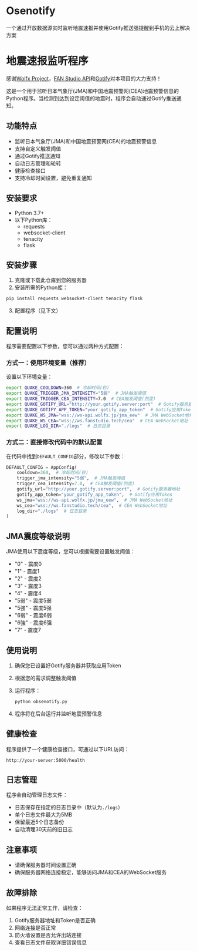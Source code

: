 # Osenotify
一个通过开放数据源实时监听地震速报并使用Gotify推送强提醒到手机的云上解决方案
# 地震速报监听程序

感谢[Wolfx Project](https://wolfx.jp/)，[FAN Studio API](https://api.fanstudio.tech/)和[Gotify](https://github.com/gotify)对本项目的大力支持！

这是一个用于监听日本气象厅(JMA)和中国地震预警网(CEA)地震预警信息的Python程序。当检测到达到设定阈值的地震时，程序会自动通过Gotify推送通知。

## 功能特点

- 监听日本气象厅(JMA)和中国地震预警网(CEA)的地震预警信息
- 支持自定义触发阈值
- 通过Gotify推送通知
- 自动日志管理和轮转
- 健康检查接口
- 支持冷却时间设置，避免重复通知

## 安装要求

- Python 3.7+
- 以下Python库：
  - requests
  - websocket-client
  - tenacity
  - flask

## 安装步骤

1. 克隆或下载此仓库到您的服务器
2. 安装所需的Python库：

```bash
pip install requests websocket-client tenacity flask
```

3. 配置程序（见下文）

## 配置说明

程序需要配置以下参数，您可以通过两种方式配置：

### 方式一：使用环境变量（推荐）

设置以下环境变量：

```bash
export QUAKE_COOLDOWN=360  # 冷却时间(秒)
export QUAKE_TRIGGER_JMA_INTENSITY="5弱"  # JMA触发阈值
export QUAKE_TRIGGER_CEA_INTENSITY=7.0  # CEA触发阈值(烈度)
export QUAKE_GOTIFY_URL="http://your.gotify.server:port"  # Gotify服务器地址
export QUAKE_GOTIFY_APP_TOKEN="your_gotify_app_token"  # Gotify应用Token
export QUAKE_WS_JMA="wss://ws-api.wolfx.jp/jma_eew"  # JMA WebSocket地址
export QUAKE_WS_CEA="wss://ws.fanstudio.tech/cea"  # CEA WebSocket地址
export QUAKE_LOG_DIR="./logs"  # 日志目录
```

### 方式二：直接修改代码中的默认配置

在代码中找到`DEFAULT_CONFIG`部分，修改以下参数：


```python
DEFAULT_CONFIG = AppConfig(
    cooldown=360,  # 冷却时间(秒)
    trigger_jma_intensity="5弱",  # JMA触发阈值
    trigger_cea_intensity=7.0,  # CEA触发阈值(烈度)
    gotify_url="http://your.gotify.server:port",  # Gotify服务器地址
    gotify_app_token="your_gotify_app_token",  # Gotify应用Token
    ws_jma="wss://ws-api.wolfx.jp/jma_eew",  # JMA WebSocket地址
    ws_cea="wss://ws.fanstudio.tech/cea",  # CEA WebSocket地址
    log_dir="./logs"  # 日志目录
)
```

## JMA震度等级说明

JMA使用以下震度等级，您可以根据需要设置触发阈值：

- "0" - 震度0
- "1" - 震度1
- "2" - 震度2
- "3" - 震度3
- "4" - 震度4
- "5弱" - 震度5弱
- "5強" - 震度5强
- "6弱" - 震度6弱
- "6強" - 震度6强
- "7" - 震度7

## 使用说明

1. 确保您已设置好Gotify服务器并获取应用Token

2. 根据您的需求调整触发阈值

3. 运行程序：

   ```bash
   python obsenotify.py
   ```

4. 程序将在后台运行并监听地震预警信息

## 健康检查

程序提供了一个健康检查接口，可通过以下URL访问：

```
http://your-server:5000/health
```

## 日志管理

程序会自动管理日志文件：

- 日志保存在指定的日志目录中（默认为`./logs`）
- 单个日志文件最大为5MB
- 保留最近5个日志备份
- 自动清理30天前的旧日志

## 注意事项

- 请确保服务器时间设置正确
- 确保服务器网络连接稳定，能够访问JMA和CEA的WebSocket服务

## 故障排除

如果程序无法正常工作，请检查：

1. Gotify服务器地址和Token是否正确
2. 网络连接是否正常
3. 防火墙设置是否允许出站连接
4. 查看日志文件获取详细错误信息
